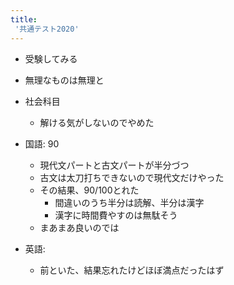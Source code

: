 ```yaml
---
title:
 '共通テスト2020'
---
```


- 受験してみる
- 無理なものは無理と

- 社会科目
    - 解ける気がしないのでやめた
- 国語: 90
    - 現代文パートと古文パートが半分づつ
    - 古文は太刀打ちできないので現代文だけやった
    - その結果、90/100とれた
        - 間違いのうち半分は読解、半分は漢字
        - 漢字に時間費やすのは無駄そう
    - まあまあ良いのでは
- 英語:
    - 前といた、結果忘れたけどほぼ満点だったはず

